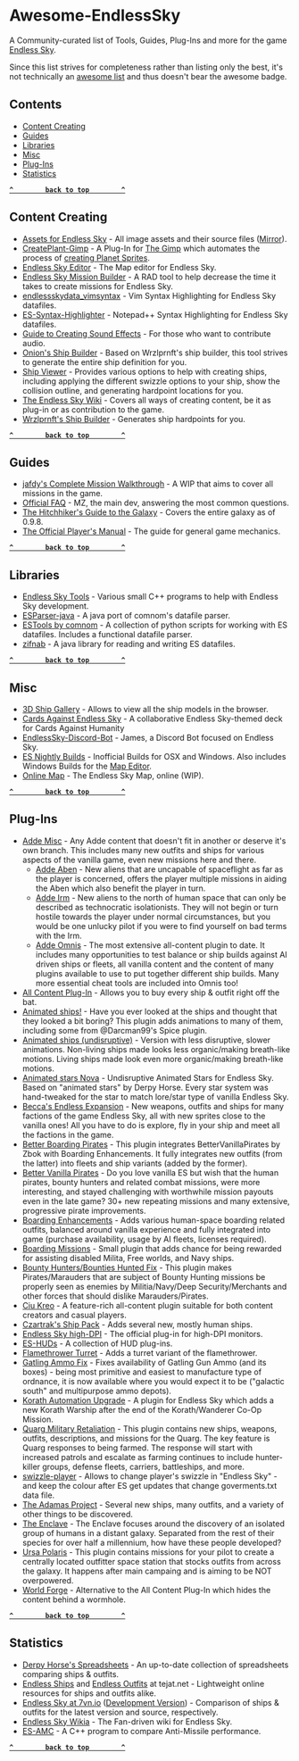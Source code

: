 # Awesome-EndlessSky

A Community-curated list of Tools, Guides, Plug-Ins and more for the game [Endless Sky](https://endless-sky.github.io).

Since this list strives for completeness rather than listing only the best, it's not technically an [awesome list](https://awesome.re) and thus doesn't bear the awesome badge.

## Contents

- [Content Creating](#content-creating)
- [Guides](#guides)
- [Libraries](#libraries)
- [Misc](#misc)
- [Plug-Ins](#plug-ins)
- [Statistics](#statistics)

**[`^        back to top        ^`](#)**


## Content Creating

- [Assets for Endless Sky](https://drive.google.com/drive/folders/0B9aK8dG39P29fkdBeUJjSXJYVDdjMEpkOXh3T1NDekFYaTEtbkdTdzVwX2NTUWVVT3BUWVk) - All image assets and their source files ([Mirror](https://endlesssky.mcofficer.me/assets/)).
- [CreatePlant-Gimp](https://github.com/EndlessSkyCommunity/CreatePlanet-Gimp) - A Plug-In for [The Gimp](https://www.gimp.org/) which automates the process of [creating Planet Sprites](https://github.com/endless-sky/endless-sky/wiki/PlanetSprites).
- [Endless Sky Editor](https://github.com/endless-sky/endless-sky-editor) - The Map editor for Endless Sky.
- [Endless Sky Mission Builder](https://github.com/shitwolfymakes/Endless-Sky-Mission-Builder) - A RAD tool to help decrease the time it takes to create missions for Endless Sky.
- [endlessskydata_vimsyntax](https://github.com/Muffindrake/endlessskydata_vimsyntax) - Vim Syntax Highlighting for Endless Sky datafiles.
- [ES-Syntax-Highlighter](https://github.com/Kryes-Omega/ES-Syntax-Highlighter) - Notepad++ Syntax Highlighting for Endless Sky datafiles.
- [Guide to Creating Sound Effects](https://steamcommunity.com/sharedfiles/filedetails/?id=774903151) - For those who want to contribute audio.
- [Onion's Ship Builder](https://onion-s.gitlab.io/Ship-Builder/) - Based on Wrzlprnft's ship builder, this tool strives to generate the entire ship definition for you.
- [Ship Viewer](https://darcman99.github.io/Endless-Sky-Ship-Viewer) - Provides various options to help with creating ships, including applying the different swizzle options to your ship, show the collision outline, and generating hardpoint locations for you.
- [The Endless Sky Wiki](https://github.com/endless-sky/endless-sky/wiki#creating-ships-missions-artwork-etc) - Covers all ways of creating content, be it as plug-in or as contribution to the game.
- [Wrzlprnft's Ship Builder](https://endless-sky.github.io/ship_builder.html) - Generates ship hardpoints for you.

**[`^        back to top        ^`](#)**

## Guides

- [jafdy's Complete Mission Walkthrough](https://steamcommunity.com/sharedfiles/filedetails/?id=726997424) - A WIP that aims to cover all missions in the game.
- [Official FAQ](https://steamcommunity.com/sharedfiles/filedetails/?id=545464233) - MZ, the main dev, answering the most common questions.
- [The Hitchhiker's Guide to the Galaxy](https://steamcommunity.com/sharedfiles/filedetails/?id=1364105450) - Covers the entire galaxy as of 0.9.8.
- [The Official Player's Manual](https://github.com/endless-sky/endless-sky/wiki/PlayersManual) - The guide for general game mechanics.

**[`^        back to top        ^`](#)**

## Libraries

- [Endless Sky Tools](https://github.com/endless-sky/endless-sky-tools) - Various small C++ programs to help with Endless Sky development.
- [ESParser-java](https://github.com/EndlessSkyCommunity/ESParser-java) - A java port of comnom's datafile parser.
- [ESTools by comnom](https://github.com/comnom/ES-tools) - A collection of python scripts for working with ES datafiles. Includes a functional datafile parser.
- [zifnab](https://github.com/realityforge/zifnab) - A java library for reading and writing ES datafiles.

**[`^        back to top        ^`](#)**

## Misc

- [3D Ship Gallery](https://endlesssky.mcofficer.me/ship_gallery/) - Allows to view all the ship models in the browser.
- [Cards Against Endless Sky](https://www.cardcastgame.com/browse/deck/CYX6P) - A collaborative Endless Sky-themed deck for Cards Against Humanity
- [EndlessSky-Discord-Bot](https://github.com/EndlessSkyCommunity/EndlessSky-Discord-Bot) - James, a Discord Bot focused on Endless Sky.
- [ES Nightly Builds](https://steamcommunity.com/app/404410/discussions/0/1700542332319963311/) - Inofficial Builds for OSX and Windows. Also includes Windows Builds for the [Map Editor](#content-creating).
- [Online Map](https://endlesssky.mcofficer.me/map/) - The Endless Sky Map, online (WIP).

**[`^        back to top        ^`](#)**

## Plug-Ins

- [Adde Misc](https://github.com/Darcman99/Adde-Endless-Sky) - Any Adde content that doesn't fit in another or deserve it's own branch. This includes many new outfits and ships for various aspects of the vanilla game, even new missions here and there.
  - [Adde Aben](https://github.com/Darcman99/Adde-Endless-Sky/tree/Aben) - New aliens that are uncapable of spaceflight as far as the player is concerned, offers the player multiple missions in aiding the Aben which also benefit the player in turn.
  - [Adde Irm](https://github.com/Darcman99/Adde-Endless-Sky/tree/Irm) - New aliens to the north of human space that can only be described as technocratic isolationists. They will not begin or turn hostile towards the player under normal circumstances, but you would be one unlucky pilot if you were to find yourself on bad terms with the Irm.
  - [Adde Omnis](https://github.com/Darcman99/Adde-Endless-Sky/tree/Omnis) - The most extensive all-content plugin to date. It includes many opportunities to test balance or ship builds against AI driven ships or fleets, all vanilla content and the content of many plugins available to use to put together different ship builds. Many more essential cheat tools are included into Omnis too!
- [All Content Plug-In](https://github.com/endless-sky/all-content-plugin) - Allows you to buy every ship & outfit right off the bat.
- [Animated ships!](https://github.com/beccabunny/Animated-ships) - Have you ever looked at the ships and thought that they looked a bit boring? This plugin adds animations to many of them, including some from @Darcman99's Spice plugin.
- [Animated ships (undisruptive)](https://github.com/Cat-Lady/undisruptive-animated-ships) - Version with less disruptive, slower animations. Non-living ships made looks less organic/making breath-like motions. Living ships made look even more organic/making breath-like motions.
- [Animated stars Nova](https://github.com/Cat-Lady/animated-stars-nova) - Undisruptive Animated Stars for Endless Sky. Based on "animated stars" by Derpy Horse. Every star system was hand-tweaked for the star to match lore/star type of vanilla Endless Sky.
- [Becca's Endless Expansion](https://github.com/beccabunny/Beccas-Endless-Expansion) - New weapons, outfits and ships for many factions of the game Endless Sky, all with new sprites close to the vanilla ones! All you have to do is explore, fly in your ship and meet all the factions in the game.
- [Better Boarding Pirates](https://github.com/Cat-Lady/BetterBoardingPirates) - This plugin integrates BetterVanillaPirates by Zbok with Boarding Enhancements. It fully integrates new outfits (from the latter) into fleets and ship variants (added by the former).
- [Better Vanilla Pirates](https://github.com/ZBok/BetterVanillaPirates) - Do you love vanilla ES but wish that the human pirates, bounty hunters and related combat missions, were more interesting, and stayed challenging with worthwhile mission payouts even in the late game? 30+ new repeating missions and many extensive, progressive pirate improvements.
- [Boarding Enhancements](https://github.com/Cat-Lady/Boarding-Enhancements) - Adds various human-space boarding related outfits, balanced around vanilla experience and fully integrated into game (purchase availability, usage by AI fleets, licenses required).
- [Boarding Missions](https://github.com/tmbutterworth/boarding-missions) - Small plugin that adds chance for being rewarded for assisting disabled Milita, Free worlds, and Navy ships.
- [Bounty Hunters/Bounties Hunted Fix](https://github.com/Cat-Lady/Bounty-Fix) - This plugin makes Pirates/Marauders that are subject of Bounty Hunting missions be properly seen as enemies by Militia/Navy/Deep Security/Merchants and other forces that should dislike Marauders/Pirates.
- [Ciu Kreo](https://github.com/RestingImmortal/Ciu-Kreo) - A feature-rich all-content plugin suitable for both content creators and casual players.
- [Czartrak's Ship Pack](https://github.com/czartrak/Czartraks-Ship-Pack) - Adds several new, mostly human ships.
- [Endless Sky high-DPI](https://github.com/endless-sky/endless-sky-high-dpi) - The official plug-in for high-DPI monitors.
- [ES-HUDs](https://github.com/comnom/es-huds) - A collection of HUD plug-ins.
- [Flamethrower Turret](https://github.com/ItsNickBarry/endless-sky-flamethrower-turret) - Adds a turret variant of the flamethrower.
- [Gatling Ammo Fix](https://github.com/Cat-Lady/Gatling-Ammo-Fix) - Fixes availability of Gatling Gun Ammo (and its boxes) - being most primitive and easiest to manufacture type of ordnance, it is now available where you would expect it to be ("galactic south" and multipurpose ammo depots).
- [Korath Automation Upgrade](https://github.com/Kriegstofu/Korath-Automation-Upgrade) - A plugin for Endless Sky which adds a new Korath Warship after the end of the Korath/Wanderer Co-Op Mission.
- [Quarg Military Retaliation](https://groups.google.com/forum/#!msg/endless-sky/IkoSYsZgMlQ/qSZUvTjFAQAJ) - This plugin contains new ships, weapons, outfits, descriptions, and missions for the Quarg. The key feature is Quarg responses to being farmed. The response will start with increased patrols and escalate as farming continues to include hunter-killer groups, defense fleets, carriers, battleships, and more.
- [swizzle-player](https://github.com/Cat-Lady/swizzle-player) - Allows to change player's swizzle in "Endless Sky" - and keep the colour after ES get updates that change goverments.txt data file.
- [The Adamas Project](https://github.com/toilethinges/Adamas-Project) - Several new ships, many outfits, and a variety of other things to be discovered.
- [The Enclave](https://github.com/Makuta-Miras/The-Enclave) - The Enclave focuses around the discovery of an isolated group of humans in a distant galaxy. Separated from the rest of their species for over half a millennium, how have these people developed?
- [Ursa Polaris](https://steamcommunity.com/sharedfiles/filedetails/?id=631160921) - This plugin contains missions for your pilot to create a centrally located outfitter space station that stocks outfits from across the galaxy. It happens after main campaing and is aiming to be NOT overpowered.
- [World Forge](https://github.com/EndlessSkyCommunity/world-forge) - Alternative to the All Content Plug-In which hides the content behind a wormhole.

**[`^        back to top        ^`](#)**

## Statistics

- [Derpy Horse's Spreadsheets](https://drive.google.com/drive/folders/0B635z_nU19WfQllrM2V2dWpFSFk) - An up-to-date collection of spreadsheets comparing ships & outfits.
- [Endless Ships](https://bunker.tejat.net/endless-ships/) and [Endless Outfits](https://bunker.tejat.net/endless-outfits/) at tejat.net - Lightweight online resources for ships and outfits alike.
- [Endless Sky at 7vn.io](http://endless-sky.7vn.io) ([Development Version](http://dev.endless-sky.7vn.io/)) - Comparison of ships & outfits for the latest version and source, respectively.
- [Endless Sky Wikia](http://endless-sky.wikia.com) - The Fan-driven wiki for Endless Sky.
- [ES-AMC](https://github.com/tehhowch/es-amc) - A C++ program to compare Anti-Missile performance.

**[`^        back to top        ^`](#)**
